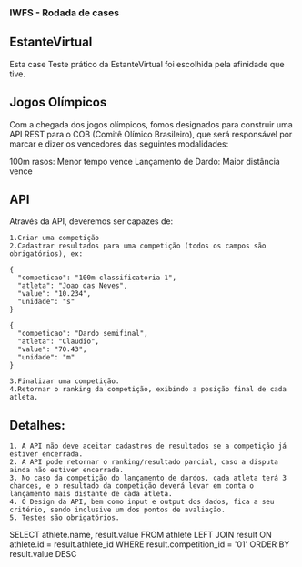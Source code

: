 ### IWFS - Rodada de cases 

## EstanteVirtual

Esta case Teste prático da EstanteVirtual foi escolhida pela afinidade que tive. 

## Jogos Olímpicos
Com a chegada dos jogos olímpicos, fomos designados para construir uma API REST para o COB (Comitê Olímico Brasileiro), que será responsável por marcar e dizer os vencedores das seguintes modalidades:

100m rasos: Menor tempo vence
Lançamento de Dardo: Maior distância vence

## API
Através da API, deveremos ser capazes de:

    1.Criar uma competição
    2.Cadastrar resultados para uma competição (todos os campos são obrigatórios), ex:

```
{
  "competicao": "100m classificatoria 1", 
  "atleta": "Joao das Neves", 
  "value": "10.234", 
  "unidade": "s"
}
```

````
{
  "competicao": "Dardo semifinal", 
  "atleta": "Claudio", 
  "value": "70.43", 
  "unidade": "m"
}
````

    3.Finalizar uma competição.
    4.Retornar o ranking da competição, exibindo a posição final de cada atleta.

## Detalhes:

    1. A API não deve aceitar cadastros de resultados se a competição já estiver encerrada.
    2. A API pode retornar o ranking/resultado parcial, caso a disputa ainda não estiver encerrada.
    3. No caso da competição do lançamento de dardos, cada atleta terá 3 chances, e o resultado da competição deverá levar em conta o lançamento mais distante de cada atleta.
    4. O Design da API, bem como input e output dos dados, fica a seu critério, sendo inclusive um dos pontos de avaliação.
    5. Testes são obrigatórios.



SELECT athlete.name, result.value FROM athlete LEFT JOIN result ON athlete.id = result.athlete_id WHERE result.competition_id = '01' ORDER BY result.value DESC
